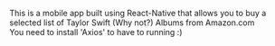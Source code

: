 This is a mobile app built using React-Native that allows you to buy a selected list of Taylor Swift (Why not?) Albums from Amazon.com<br />
You need to install 'Axios' to have to running :)
